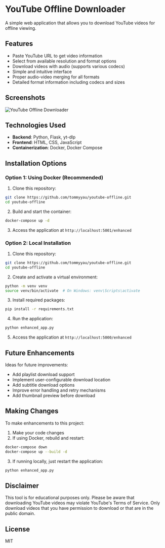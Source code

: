 # YouTube Offline Downloader

A simple web application that allows you to download YouTube videos for offline viewing.

## Features

- Paste YouTube URL to get video information
- Select from available resolution and format options
- Download videos with audio (supports various codecs)
- Simple and intuitive interface
- Proper audio-video merging for all formats
- Detailed format information including codecs and sizes

## Screenshots

![YouTube Offline Downloader](https://via.placeholder.com/800x400?text=YouTube+Offline+Downloader)

## Technologies Used

- **Backend**: Python, Flask, yt-dlp
- **Frontend**: HTML, CSS, JavaScript
- **Containerization**: Docker, Docker Compose

## Installation Options

### Option 1: Using Docker (Recommended)

1. Clone this repository:
```bash
git clone https://github.com/tommyyau/youtube-offline.git
cd youtube-offline
```

2. Build and start the container:
```bash
docker-compose up -d
```

3. Access the application at `http://localhost:5001/enhanced`

### Option 2: Local Installation

1. Clone this repository:
```bash
git clone https://github.com/tommyyau/youtube-offline.git
cd youtube-offline
```

2. Create and activate a virtual environment:
```bash
python -m venv venv
source venv/bin/activate  # On Windows: venv\Scripts\activate
```

3. Install required packages:
```bash
pip install -r requirements.txt
```

4. Run the application:
```bash
python enhanced_app.py
```

5. Access the application at `http://localhost:5000/enhanced`

## Future Enhancements

Ideas for future improvements:
- Add playlist download support
- Implement user-configurable download location
- Add subtitle download options
- Improve error handling and retry mechanisms
- Add thumbnail preview before download

## Making Changes

To make enhancements to this project:

1. Make your code changes
2. If using Docker, rebuild and restart:
```bash
docker-compose down
docker-compose up --build -d
```

3. If running locally, just restart the application:
```bash
python enhanced_app.py
```

## Disclaimer

This tool is for educational purposes only. Please be aware that downloading YouTube videos may violate YouTube's Terms of Service. Only download videos that you have permission to download or that are in the public domain.

## License

MIT 